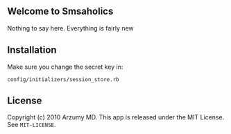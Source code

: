 Welcome to Smsaholics
---------------------
Nothing to say here. Everything is fairly new

Installation
------------
Make sure you change the secret key in:

  `config/initializers/session_store.rb`

License
-------
Copyright (c) 2010 Arzumy MD.
This app is released under the MIT License. See `MIT-LICENSE`.
